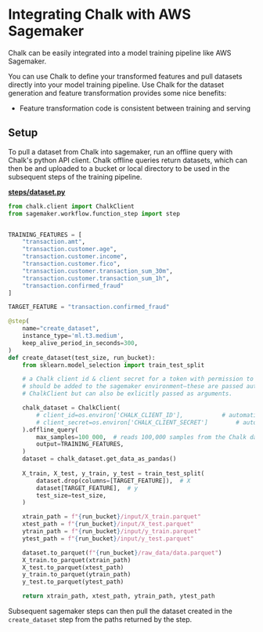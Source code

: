 # Integrating Chalk with AWS Sagemaker

Chalk can be easily integrated into a model training pipeline like AWS Sagemaker.

You can use Chalk to define your transformed features and pull datasets directly into your 
model training pipeline. Use Chalk for the dataset generation and feature transformation 
provides some nice benefits:
- Feature transformation code is consistent between training and serving

## Setup

To pull a dataset from Chalk into sagemaker, run an offline query with Chalk's python API client. 
Chalk offline queries return datasets, which can then be and uploaded to a bucket or
local directory to be used in the subsequent steps of the training pipeline.

**[steps/dataset.py](./steps/dataset.py)**

```python
from chalk.client import ChalkClient
from sagemaker.workflow.function_step import step


TRAINING_FEATURES = [
    "transaction.amt",
    "transaction.customer.age",
    "transaction.customer.income",
    "transaction.customer.fico",
    "transaction.customer.transaction_sum_30m",
    "transaction.customer.transaction_sum_1h",
    "transaction.confirmed_fraud"
]

TARGET_FEATURE = "transaction.confirmed_fraud"

@step(
    name="create_dataset",
    instance_type='ml.t3.medium',
    keep_alive_period_in_seconds=300,
)
def create_dataset(test_size, run_bucket):
    from sklearn.model_selection import train_test_split

    # a Chalk client id & client secret for a token with permission to create datasets
    # should be added to the sagemaker environment—these are passed automatically to the
    # ChalkClient but can also be exlicitly passed as arguments.

    chalk_dataset = ChalkClient(
        # client_id=os.environ['CHALK_CLIENT_ID'],           # automatically loaded by the Chalk Client but expected
        # client_secret=os.environ['CHALK_CLIENT_SECRET']        # automatically loaded by the Chalk Client but expected
    ).offline_query(
        max_samples=100_000,  # reads 100,000 samples from the Chalk dataset
        output=TRAINING_FEATURES,
    )
    dataset = chalk_dataset.get_data_as_pandas()
    
    X_train, X_test, y_train, y_test = train_test_split(
        dataset.drop(columns=[TARGET_FEATURE]),  # X
        dataset[TARGET_FEATURE],  # y
        test_size=test_size,
    )

    xtrain_path = f"{run_bucket}/input/X_train.parquet"
    xtest_path = f"{run_bucket}/input/X_test.parquet"
    ytrain_path = f"{run_bucket}/input/y_train.parquet"
    ytest_path = f"{run_bucket}/input/y_test.parquet"

    dataset.to_parquet(f"{run_bucket}/raw_data/data.parquet")
    X_train.to_parquet(xtrain_path)
    X_test.to_parquet(xtest_path)
    y_train.to_parquet(ytrain_path)
    y_test.to_parquet(ytest_path)

    return xtrain_path, xtest_path, ytrain_path, ytest_path
```

Subsequent sagemaker steps can then pull the dataset created in the `create_dataset` step from the paths returned by the step.
